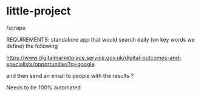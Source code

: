 # little-project
/scrape



REQUIREMENTS:
standalone app that would search daily (on key words we define) the following

https://www.digitalmarketplace.service.gov.uk/digital-outcomes-and-specialists/opportunities?q=google

and then send an email to people with the results ?

Needs to be 100% automated
